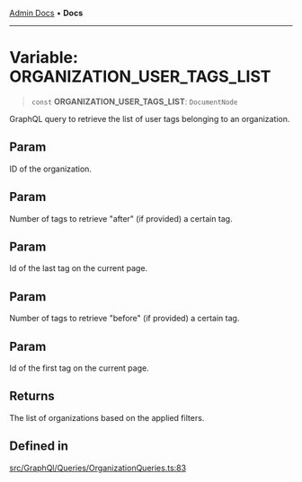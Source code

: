 [Admin Docs](/) • **Docs**

***

# Variable: ORGANIZATION\_USER\_TAGS\_LIST

> `const` **ORGANIZATION\_USER\_TAGS\_LIST**: `DocumentNode`

GraphQL query to retrieve the list of user tags belonging to an organization.

## Param

ID of the organization.

## Param

Number of tags to retrieve "after" (if provided) a certain tag.

## Param

Id of the last tag on the current page.

## Param

Number of tags to retrieve "before" (if provided) a certain tag.

## Param

Id of the first tag on the current page.

## Returns

The list of organizations based on the applied filters.

## Defined in

[src/GraphQl/Queries/OrganizationQueries.ts:83](https://github.com/PalisadoesFoundation/talawa-admin/blob/main/src/GraphQl/Queries/OrganizationQueries.ts#L83)
